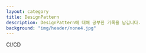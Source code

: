 ```yaml
---
layout: category
title: DesignPattern
description: DesignPattern에 대해 공부한 기록을 남깁니다.
background: "img/header/none4.jpg"
---
```

CI/CD
